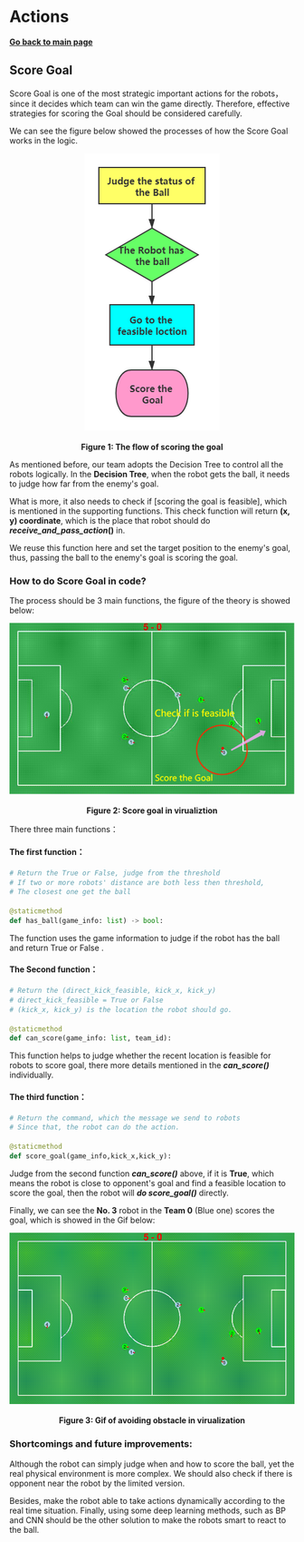 # **Actions**

**[Go back to main page](../../Documentation.md)**

## Score Goal

Score Goal is one of the most strategic important actions for the robots，since it decides which team can win the game directly. Therefore, effective strategies for scoring the Goal should be considered carefully. 

We can see the figure below showed the processes of how the Score Goal works in the logic. 

   <p align="center">
      <img src="../../Images/Score_Goal_flow.png" /><br><br>
      <b>Figure 1: The flow of scoring the goal</b>
   </p>


As mentioned before, our team adopts the Decision Tree to control all the robots logically. In the **Decision Tree**, when the robot gets the ball, it needs to judge how far from the enemy's goal. 

What is more, it also needs to check if [scoring the goal is feasible], which is mentioned in the supporting functions. This check function will return **(x, y) coordinate**, which is the place that robot should do ***receive_and_pass_action*()** in. 

We reuse this function here and set the target position to the enemy's goal, thus, passing the ball to the enemy's goal is scoring the goal.



### How to do Score Goal in code?

The process should be 3 main functions, the figure of the theory is showed below:

   <p align="center">
      <img src="../../Images/Score_Goal.png" /><br><br>
      <b>Figure 2: Score goal in virualiztion</b>
   </p>



There three main functions：

   #### The first function：

```python
# Return the True or False, judge from the threshold
# If two or more robots' distance are both less then threshold,
# The closest one get the ball

@staticmethod
def has_ball(game_info: list) -> bool:
```

The function uses the game information to judge if the robot has the ball and return True or False .
        
   #### The Second function：
```python
# Return the (direct_kick_feasible, kick_x, kick_y)
# direct_kick_feasible = True or False
# (kick_x, kick_y) is the location the robot should go.

@staticmethod
def can_score(game_info: list, team_id):
```

This function helps to judge whether the recent location is feasible for robots to score goal, there more details mentioned in the ***can_score()*** individually.



   #### The third function：
```python
# Return the command, which the message we send to robots
# Since that, the robot can do the action.

@staticmethod
def score_goal(game_info,kick_x,kick_y):
```

Judge from the second function ***can_score()*** above, if it is **True**, which means the robot is close to opponent's goal and find a feasible location to score the goal,  then the robot will ***do score_goal()*** directly.

Finally, we can see the **No. 3** robot in the **Team 0** (Blue one) scores the goal, which is showed in the Gif below:

   <p align="center">
      <img src="../../Images/Score_Goal.gif" /><br><br>
      <b>Figure 3: Gif of avoiding obstacle in virualization</b>
   </p>



### Shortcomings and future improvements:

Although the robot can simply judge when and how to score the ball, yet the real physical environment is more complex. We should also check if there is opponent near the robot by the limited version. 

Besides, make the robot able to take actions dynamically according to the real time situation. Finally, using some deep learning methods, such as BP and CNN should be the other solution to make the robots smart to react to the ball.
      
</p>